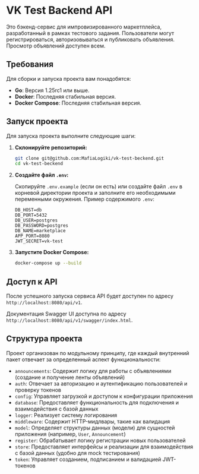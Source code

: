 # VK Test Backend API

Это бэкенд-сервис для импровизированного маркетплейса, разработанный в рамках тестового задания. Пользователи могут регистрироваться, авторизовываться и публиковать объявления. Просмотр объявлений доступен всем.

## Требования

Для сборки и запуска проекта вам понадобятся:

*   **Go**: Версия 1.25rc1 или выше.
*   **Docker**: Последняя стабильная версия.
*   **Docker Compose**: Последняя стабильная версия.

## Запуск проекта

Для запуска проекта выполните следующие шаги:

1.  **Склонируйте репозиторий:**

    ```bash
    git clone git@github.com:MafiaLogiki/vk-test-beckend.git
    cd vk-test-beckend
    ```

2.  **Создайте файл `.env`:**

    Скопируйте `.env.example` (если он есть) или создайте файл `.env` в корневой директории проекта и заполните его необходимыми переменными окружения. Пример содержимого `.env`:

    ```
    DB_HOST=db
    DB_PORT=5432
    DB_USER=postgres
    DB_PASSWORD=postgres
    DB_NAME=marketplace
    APP_PORT=8080
    JWT_SECRET=vk-test
    ```

3.  **Запустите Docker Compose:**

    ```bash
    docker-compose up --build
    ```

## Доступ к API

После успешного запуска сервиса API будет доступен по адресу `http://localhost:8080/api/v1`.

Документация Swagger UI доступна по адресу `http://localhost:8080/api/v1/swagger/index.html`.

## Структура проекта

Проект организован по модульному принципу, где каждый внутренний пакет отвечает за определенный аспект функциональности:

*   `announcements`: Содержит логику для работы с объявлениями (создание и получение ленты объявлений)
*   `auth`: Отвечает за авторизацию и аутентификацию пользователей и проверку токенов
*   `config`: Управляет загрузкой и доступом к конфигурации приложения
*   `database`: Предоставляет функциональность для подключения и взаимодействия с базой данных
*   `logger`: Реализует систему логирования
*   `middleware`: Содержит HTTP-мидлвары, такие как валидация
*   `model`: Определяет структуры данных (модели) для сущностей приложения (например, `User`, `Announcement`)
*   `register`: Обрабатывает логику регистрации новых пользователей
*   `store`: Предоставляет интерфейсы и реализации для взаимодействия с базой данных (удобно для mock тестирования)
*   `token`: Управляет созданием, подписанием и валидацией JWT-токенов
